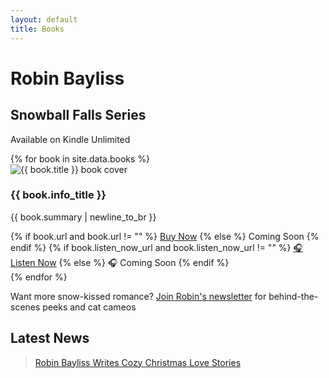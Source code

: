 ```yaml
---
layout: default
title: Books
---
```


<div class="site-title-container">
  <h1 class="site-title">Robin Bayliss</h1>
  <h2 class="series-title">Snowball Falls Series</h2>
  <p class="ku-subtitle">Available on Kindle Unlimited</p>
</div>

<div class="book-grid">
  {% for book in site.data.books %}
    <div class="book-card">
      <div class="book-cover">
        <img src="{{ '/assets/images/' | append: book.cover_image | relative_url }}" alt="{{ book.title }} book cover">
      </div>
      <div class="book-info">
        <h3>{{ book.info_title }}</h3>
        <p>{{ book.summary | newline_to_br }}</p>
        <div class="button-group">
          {% if book.url and book.url != "" %}
          <a href="{{ book.url }}" class="buy-button" target="_blank" rel="noopener noreferrer">Buy Now</a>
          {% else %}
          <span class="coming-soon-button">Coming Soon</span>
          {% endif %}
          {% if book.listen_now_url and book.listen_now_url != "" %}
          <a href="{{ book.listen_now_url }}" class="listen-now-button" target="_blank" rel="noopener noreferrer">🎧 Listen Now</a>
          {% else %}
          <span class="audio-coming-soon-button">🎧 Coming Soon</span>
          {% endif %}
        </div>
      </div>
    </div>
  {% endfor %}
</div>

<p class="newsletter-prompt">
  Want more snow-kissed romance? 
  <a href="https://subscribepage.io/RobinBayliss" target="_blank">Join Robin's newsletter</a> 
  for behind-the-scenes peeks and cat cameos <svg class="newsletter-icon" xmlns="http://www.w3.org/2000/svg" width="1.1em" height="1.1em" viewBox="0 0 100 100" style="vertical-align: -0.15em; margin-left: 0.2em;"><text y=".9em" font-size="90" fill="#ffffff">🐾&#xFE0E;</text></svg>
</p>

<div class="facebook-feed-wrapper">
  <h2 class="section-title">Latest News</h2>
  <div class="fb-page" data-href="https://www.facebook.com/RobinBaylissBooks/" data-tabs="timeline" data-width="500" data-height="1000"
    data-small-header="false" data-adapt-container-width="true" data-hide-cover="false" data-show-facepile="false" data-lazy="true">
    <blockquote class="fb-xfbml-parse-ignore" cite="https://www.facebook.com/RobinBaylissBooks/">
      <a href="https://www.facebook.com/RobinBaylissBooks/">
        Robin Bayliss Writes Cozy Christmas Love Stories
      </a>
    </blockquote>
  </div>
</div>
